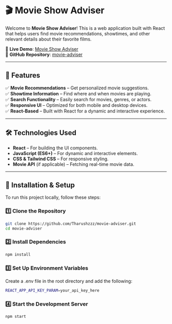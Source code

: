 # 🎬 Movie Show Adviser

Welcome to **Movie Show Adviser**! This is a web application built with React that helps users find movie recommendations, showtimes, and other relevant details about their favorite films.

🚀 **Live Demo**: [Movie Show Adviser](https://movie-show-adviser.netlify.app/)  
📂 **GitHub Repository**: [movie-adviser](https://github.com/Tharushzzz/movie-adviser)

---

## 📌 Features

✅ **Movie Recommendations** – Get personalized movie suggestions.  
✅ **Showtime Information** – Find where and when movies are playing.  
✅ **Search Functionality** – Easily search for movies, genres, or actors.  
✅ **Responsive UI** – Optimized for both mobile and desktop devices.  
✅ **React-Based** – Built with React for a dynamic and interactive experience.  

---

## 🛠️ Technologies Used

- **React** – For building the UI components.
- **JavaScript (ES6+)** – For dynamic and interactive elements.
- **CSS & Tailwind CSS** – For responsive styling.
- **Movie API** (if applicable) – Fetching real-time movie data.

---

## 🚀 Installation & Setup

To run this project locally, follow these steps:

### 1️⃣ Clone the Repository
```bash
git clone https://github.com/Tharushzzz/movie-adviser.git
cd movie-adviser
```

### 2️⃣ Install Dependencies
```bash
npm install
```

### 3️⃣ Set Up Environment Variables
Create a .env file in the root directory and add the following:
```bash
REACT_APP_API_KEY_PARAM=your_api_key_here
```

### 4️⃣ Start the Development Server
```bash
npm start
```






